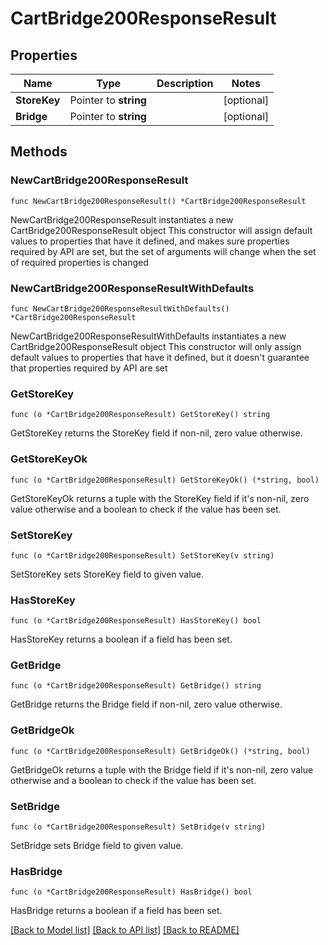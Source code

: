 # CartBridge200ResponseResult

## Properties

Name | Type | Description | Notes
------------ | ------------- | ------------- | -------------
**StoreKey** | Pointer to **string** |  | [optional] 
**Bridge** | Pointer to **string** |  | [optional] 

## Methods

### NewCartBridge200ResponseResult

`func NewCartBridge200ResponseResult() *CartBridge200ResponseResult`

NewCartBridge200ResponseResult instantiates a new CartBridge200ResponseResult object
This constructor will assign default values to properties that have it defined,
and makes sure properties required by API are set, but the set of arguments
will change when the set of required properties is changed

### NewCartBridge200ResponseResultWithDefaults

`func NewCartBridge200ResponseResultWithDefaults() *CartBridge200ResponseResult`

NewCartBridge200ResponseResultWithDefaults instantiates a new CartBridge200ResponseResult object
This constructor will only assign default values to properties that have it defined,
but it doesn't guarantee that properties required by API are set

### GetStoreKey

`func (o *CartBridge200ResponseResult) GetStoreKey() string`

GetStoreKey returns the StoreKey field if non-nil, zero value otherwise.

### GetStoreKeyOk

`func (o *CartBridge200ResponseResult) GetStoreKeyOk() (*string, bool)`

GetStoreKeyOk returns a tuple with the StoreKey field if it's non-nil, zero value otherwise
and a boolean to check if the value has been set.

### SetStoreKey

`func (o *CartBridge200ResponseResult) SetStoreKey(v string)`

SetStoreKey sets StoreKey field to given value.

### HasStoreKey

`func (o *CartBridge200ResponseResult) HasStoreKey() bool`

HasStoreKey returns a boolean if a field has been set.

### GetBridge

`func (o *CartBridge200ResponseResult) GetBridge() string`

GetBridge returns the Bridge field if non-nil, zero value otherwise.

### GetBridgeOk

`func (o *CartBridge200ResponseResult) GetBridgeOk() (*string, bool)`

GetBridgeOk returns a tuple with the Bridge field if it's non-nil, zero value otherwise
and a boolean to check if the value has been set.

### SetBridge

`func (o *CartBridge200ResponseResult) SetBridge(v string)`

SetBridge sets Bridge field to given value.

### HasBridge

`func (o *CartBridge200ResponseResult) HasBridge() bool`

HasBridge returns a boolean if a field has been set.


[[Back to Model list]](../README.md#documentation-for-models) [[Back to API list]](../README.md#documentation-for-api-endpoints) [[Back to README]](../README.md)


